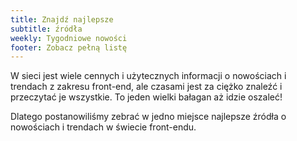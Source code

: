 ```yaml
---
title: Znajdź najlepsze
subtitle: źródła
weekly: Tygodniowe nowości
footer: Zobacz pełną listę
---
```


W sieci jest wiele cennych i użytecznych informacji o nowościach i trendach z zakresu front-end, ale czasami jest za ciężko znaleźć i przeczytać je wszystkie. To jeden wielki bałagan aż idzie oszaleć!

Dlatego postanowiliśmy zebrać w jedno miejsce najlepsze źródła o nowościach i trendach w świecie front-endu.
